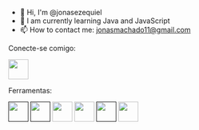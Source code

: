 - 👋 Hi, I'm @jonasezequiel
- 🌱 I am currently learning Java and JavaScript
- 📫 How to contact me:  jonasmachado11@gmail.com


Conecte-se comigo:

[<img src="https://cdn.jsdelivr.net/gh/devicons/devicon/icons/linkedin/linkedin-original.svg" width="40" height="40"/>](https://www.linkedin.com/in/jonas-ezequiel-539366134/)

Ferramentas:

[<img src="https://cdn.jsdelivr.net/gh/devicons/devicon/icons/java/java-original.svg" width="40" height="40"/>]()
[<img src="https://cdn.jsdelivr.net/gh/devicons/devicon/icons/javascript/javascript-original.svg" width="40" height="40"/>]()
[<img src="https://cdn.jsdelivr.net/gh/devicons/devicon/icons/vscode/vscode-original.svg"  width="40" height="40"/>](https://code.visualstudio.com/)
[<img src="https://cdn.jsdelivr.net/gh/devicons/devicon/icons/postgresql/postgresql-original.svg" width="40" height="40" />](https://www.postgresql.org/)
[<img src="https://cdn.jsdelivr.net/gh/devicons/devicon/icons/css3/css3-original.svg" width="40" height="40"/>]()
[<img src="https://cdn.jsdelivr.net/gh/devicons/devicon/icons/figma/figma-original.svg" width="40" height="40" />](https://www.figma.com/)
          
          
          
          
          
          

